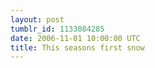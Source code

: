 ```yaml
---
layout: post
tumblr_id: 1133084285
date: 2006-11-01 10:00:00 UTC
title: This seasons first snow
---
```


<img src="/resources/old/snow.jpg" alt="" />
